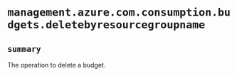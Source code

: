 # `management.azure.com.consumption.budgets.deletebyresourcegroupname`

## `summary`
The operation to delete a budget.


